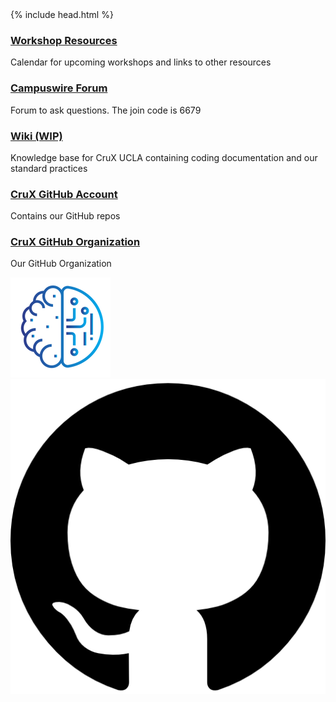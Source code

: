 <head>
  {% include head.html %}
  <title>CruX GitHub Page Home</title>
  <link rel="icon" type="image/x-icon" href="/images/favicon.ico">
</head>
<link rel="stylesheet" href="css/styles.css">

### [Workshop Resources](pages/Workshops.md)
Calendar for upcoming workshops and links to other resources

### [Campuswire Forum](https://campuswire.com/p/G928C6B14)
Forum to ask questions. The join code is 6679

### [Wiki (WIP)](https://cruxucla.netlify.app)
Knowledge base for CruX UCLA containing coding documentation and our standard practices

### [CruX GitHub Account](https://github.com/crux-ucla/)
Contains our GitHub repos

### [CruX GitHub Organization](https://github.com/cruxucla/)
Our GitHub Organization

<footer>
    <div id = "images">
        <a href="https://cruxucla.com">
        <img  class = "logo" border = "0" src = "images/cruxUclaLogo.webp" alt = "CruX UCLA"/>
        </a>
        <a href="https://github.com/cruxucla">
        <img class = "logo" border = "0" src = "images/githubLogo.png" alt = "Github"/>
        </a>
    </div>
</footer>
